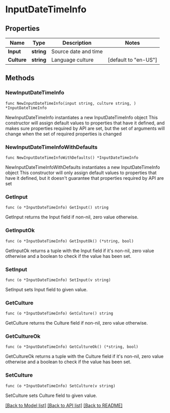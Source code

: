 # InputDateTimeInfo

## Properties

Name | Type | Description | Notes
------------ | ------------- | ------------- | -------------
**Input** | **string** | Source date and time | 
**Culture** | **string** | Language culture | [default to "en-US"]

## Methods

### NewInputDateTimeInfo

`func NewInputDateTimeInfo(input string, culture string, ) *InputDateTimeInfo`

NewInputDateTimeInfo instantiates a new InputDateTimeInfo object
This constructor will assign default values to properties that have it defined,
and makes sure properties required by API are set, but the set of arguments
will change when the set of required properties is changed

### NewInputDateTimeInfoWithDefaults

`func NewInputDateTimeInfoWithDefaults() *InputDateTimeInfo`

NewInputDateTimeInfoWithDefaults instantiates a new InputDateTimeInfo object
This constructor will only assign default values to properties that have it defined,
but it doesn't guarantee that properties required by API are set

### GetInput

`func (o *InputDateTimeInfo) GetInput() string`

GetInput returns the Input field if non-nil, zero value otherwise.

### GetInputOk

`func (o *InputDateTimeInfo) GetInputOk() (*string, bool)`

GetInputOk returns a tuple with the Input field if it's non-nil, zero value otherwise
and a boolean to check if the value has been set.

### SetInput

`func (o *InputDateTimeInfo) SetInput(v string)`

SetInput sets Input field to given value.


### GetCulture

`func (o *InputDateTimeInfo) GetCulture() string`

GetCulture returns the Culture field if non-nil, zero value otherwise.

### GetCultureOk

`func (o *InputDateTimeInfo) GetCultureOk() (*string, bool)`

GetCultureOk returns a tuple with the Culture field if it's non-nil, zero value otherwise
and a boolean to check if the value has been set.

### SetCulture

`func (o *InputDateTimeInfo) SetCulture(v string)`

SetCulture sets Culture field to given value.



[[Back to Model list]](../README.md#documentation-for-models) [[Back to API list]](../README.md#documentation-for-api-endpoints) [[Back to README]](../README.md)


